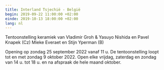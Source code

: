 ```yaml
---
title: Interland Tsjechië - België
begin: 2019-09-22 11:00:00 +02:00
einde: 2019-10-13 18:00:00 +02:00
lang: nl
---
```


Tentoonstelling keramiek van 
Vladimir Groh & Yasuyo Nishida en Pavel Knapek (Cz)
Mieke Everaet en Stijn Yperman (B)

Opening op zondag 25 september 2022 vanaf 11 u.
De tentoonstelling loopt tot en met zondag 9 oktober 2022.
Open elke vrijdag, zaterdag en zondag van 14 u. tot 18 u. en na afspraak de hele maand oktober.